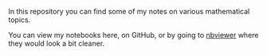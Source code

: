 In this repository you can find some of my notes on various mathematical topics.

You can view my notebooks here, on GitHub, or by going to [nbviewer](https://nbviewer.org/github/tonytroeff/Mathematics/tree/main/) where they would look a bit cleaner.